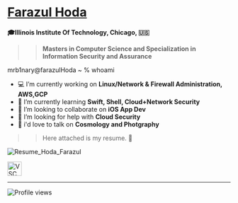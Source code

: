# <div class="badge-base LI-profile-badge" data-locale="en_US" data-size="medium" data-theme="dark" data-type="VERTICAL" data-vanity="farazul-hoda" data-version="v1"><a class="badge-base__link LI-simple-link" href="https://www.linkedin.com/in/farazul-hoda?trk=profile-badge">Farazul Hoda</a></div>

**🎓Illinois Institute Of Technology, Chicago, 🇺🇸**
>>  **Masters in Computer Science and Specialization in Information Security and Assurance**

   mrb1nary@farazulHoda ~ % whoami
- 💻 I’m currently working on <b>Linux/Network & Firewall Administration, AWS,GCP </b>
- 🌱 I’m currently learning <b>Swift, Shell, Cloud+Network Security</b>
- 👯 I’m looking to collaborate on <b>iOS App Dev</b>
- 🤔 I’m looking for help with <b>Cloud Security</b>
- 💬 i'd love to talk on <b>Cosmology and Photgraphy</b>

 >> Here attached is my resume. 🔗
 >> 
![Resume_Hoda_Farazul](https://user-images.githubusercontent.com/42433776/192667999-f07e7600-5c80-465f-aced-924abd31879f.jpg)

<a style="display: inline-block; border: 0; text-decoration: none;" href="http://vsco.co/mrb1nary?utm_source=user_grid&utm_medium=user_website&utm_campaign=link_to_grid"><img style="width: 32px; height: 32px; margin: 0px;" src="http://assets.vsco.co/assets/images/assets/Logo_white_32.png" alt="VSCO Logo" /></a>
</p>

****
![Profile views](https://gpvc.arturio.dev/farazulhoda)
